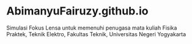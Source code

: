 # AbimanyuFairuzy.github.io
Simulasi Fokus Lensa untuk memenuhi penugasa mata kuliah Fisika Praktek, Teknik Elektro, Fakultas Teknik, Universitas Negeri Yogyakarta
